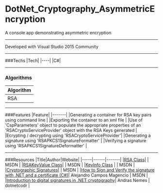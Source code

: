 # DotNet_Cryptography_AsymmetricEncryption
A console app demonstrating asymmetric encryption

---

Developed with Visual Studio 2015 Community

---

###Techs
|Tech|
|----|
|C#|

---

### Algorithms
|Algorithm|
|---------|
| RSA |

---

###Features
|Feature|
|-------|
|Generating a container for RSA key pairs using command line |
|Exporting the container to an xml file |
|Use of 'CspParameters' object to populate the appropriate properties of an 'RSACryptoServiceProvider' object with the RSA Keys generated |
|Ecrypting / decrypting using 'RSACryptoServiceProvider'|
|Generating a signature using 'RSAPKCS1SignatureFormatter' |
|Verifying a signature using 'RSAPKCS1SignatureDeformatter' | 

---

###Resources
|Title|Author|Website|
|-----|------|-------|
|[RSA Class](https://msdn.microsoft.com/en-us/library/system.security.cryptography.rsa(v=vs.110).aspx)| | MSDN |
|[RSAKeyValue Class](https://msdn.microsoft.com/en-us/library/system.security.cryptography.xml.rsakeyvalue(v=vs.110).aspx)| | MSDN |
|[KeyInfo Class](https://msdn.microsoft.com/en-us/library/system.security.cryptography.xml.keyinfo(v=vs.110).aspx) | | MSDN |
|[Cryptographic Signatures](https://msdn.microsoft.com/en-us/library/hk8wx38z(v=vs.110).aspx)| | MSDN |
|[How to Sign and Verify the signature with .NET and a certificate (C#)](https://blogs.msdn.microsoft.com/alejacma/2008/06/25/how-to-sign-and-verify-the-signature-with-net-and-a-certificate-c/)| Alejandro Campos Magencio | MSDN |
|[Introduction to digital signatures in .NET cryptography](https://dotnetcodr.com/2013/11/14/introduction-to-digital-signatures-in-net-cryptography/)| Andras Nemes | dotnetcodr |
